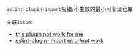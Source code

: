 `eslint-plugin-import`报错/不生效的最小可复现仓库

关联`issue`:
- [this plugin not work for me](https://github.com/import-js/eslint-plugin-import/issues/2927)
- [eslint-plugin-import error/not work](https://github.com/microsoft/vscode-eslint/issues/1738)